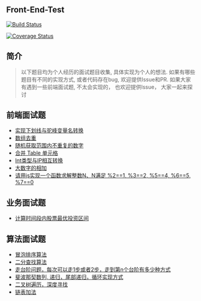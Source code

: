 
## Front-End-Test 
[![Build Status](https://travis-ci.org/liyanlong/front-end-test.svg?branch=master)](https://travis-ci.org/liyanlong/front-end-test)

[![Coverage Status](https://coveralls.io/repos/github/liyanlong/front-end-test/badge.svg)](https://coveralls.io/github/liyanlong/front-end-test)


## 简介
> 以下题目均为个人经历的面试题目收集, 具体实现为个人的想法. 如果有哪些题目有不同的实现方式, 或者代码存在bug, 欢迎提供Issue和PR.
如果大家有遇到一些前端面试题, 不太会实现的， 也欢迎提供Issue， 大家一起来探讨


## 前端面试题

- [实现下划线与驼峰变量名转换](./src/core/util/came_case.js#L12-L34)
- [数组去重](./src/core/util/array.js#L6-L16)
- [随机获取范围内不重复的数字](./src/core/util/random.js)
- [合并 Table 单元格](./src/core/dom/table/merge_span.js)
- [Int类型与IP相互转换](./src/core/util/ip_format.js)
- [大数字的相加](./src/core/util/math.js#L2-L33)
- [请用js实现一个函数求解整数N、N满足 %2==1, %3==2, %5==4, %6==5, %7==0](./src/core/business/n.js)
## 业务面试题

- [计算时间段内股票最优投资区间](./src/business/stock.js)

## 算法面试题

- [冒泡排序算法](./src/arithmetic/sort.js#L3-L24)
- [二分查找算法](./src/arithmetic/search.js#L1-L33)
- [走台阶问题，每次可以走1步或者2步，走到第n个台阶有多少种方式](./src/arithmetic/other.js#L)
- [斐波那契数列, 递归，尾部递归，循环实现方式](./src/arithmetic/fibonacci.js)
- [二叉树遍历，深度寻找](./src/arithemetic/tree/binarytree.js)
- [链表加法](./src/arithemetic/chain/add.js)
